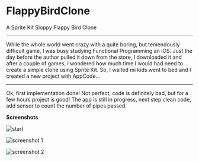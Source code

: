 FlappyBirdClone
===============

A Sprite Kit  Sloppy Flappy Bird Clone

--------------------------------
While the whole world went crazy with a quite boring, but temendously difficult game, 
I was busy studying Functional Programming an iOS.
Just the day before the author pulled it down from the store, I downloaded it and after a couple of games, 
I wondered how much time I would had need to create a simple clone using Sprite Kit.
So, I waited mi kids went to bed and I created a new project with AppCode...

-------------
Ok, first implementation done!
Not perfect, code is definitely bad, but for a few hours project is good!
The app is still in progress, next step clean code, add sensor to count the number of pipes passed.

**Screenshots**

![start](https://raw2.github.com/gscalzo/FlappyBirdClone/master/screenshots/screenshot_start.png)

![screenshot 1](https://raw2.github.com/gscalzo/FlappyBirdClone/master/screenshots/screenshot_1.png)

![screenshot 2](https://raw2.github.com/gscalzo/FlappyBirdClone/master/screenshots/screenshot_2.png)
